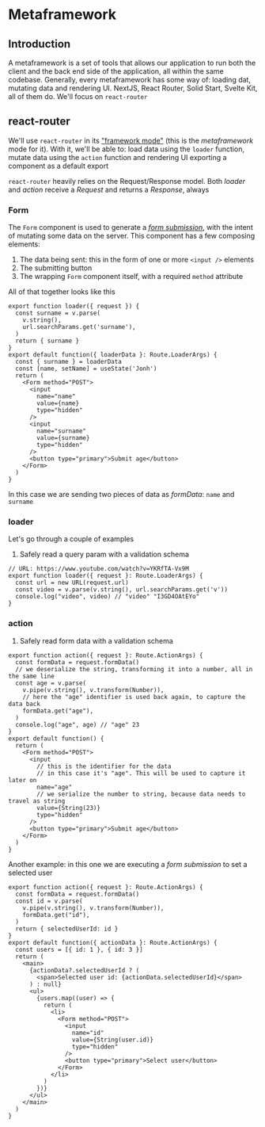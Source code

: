 # Metaframework

## Introduction

A metaframework is a set of tools that allows our application to run both the client and the back end side of the application, all within the same codebase. Generally, every metaframework has some way of: loading dat, mutating data and rendering UI. NextJS, React Router, Solid Start, Svelte Kit, all of them do. We'll focus on `react-router`

## react-router

We'll use `react-router` in its ["framework mode"](https://reactrouter.com/start/framework/installation) (this is the _metaframework_ mode for it). With it, we'll be able to: load data using the `loader` function, mutate data using the `action` function and rendering UI exporting a component as a default export

`react-router` heavily relies on the Request/Response model. Both _loader_ and _action_ receive a _Request_ and returns a _Response_, always

### Form


The `Form` component is used to generate a [_form submission_](https://developer.mozilla.org/en-US/docs/Web/API/HTMLFormElement/submit), with the intent of mutating some data on the server. This component has a few composing elements:

1. The data being sent: this in the form of one or more `<input />` elements
2. The submitting button
3. The wrapping `Form` component itself, with a required `method` attribute

All of that together looks like this

```tsx
export function loader({ request }) {
  const surname = v.parse(
    v.string(),
    url.searchParams.get('surname'),
  )
  return { surname }
}
export default function({ loaderData }: Route.LoaderArgs) {
  const { surname } = loaderData
  const [name, setName] = useState('Jonh')
  return (
    <Form method="POST">
      <input
        name="name"
        value={name}
        type="hidden"
      />
      <input
        name="surname"
        value={surname}
        type="hidden"
      />
      <button type="primary">Submit age</button>
    </Form>
  )
}
```

In this case we are sending two pieces of data as _formData_: `name` and `surname`

### loader

Let's go through a couple of examples

1. Safely read a query param with a validation schema

```tsx
// URL: https://www.youtube.com/watch?v=YKRfTA-Vx9M
export function loader({ request }: Route.LoaderArgs) {
  const url = new URL(request.url)
  const video = v.parse(v.string(), url.searchParams.get('v')) 
  console.log("video", video) // "video" "I3GD4OAtEYo"
}
```

### action

1. Safely read form data with a validation schema

```tsx
export function action({ request }: Route.ActionArgs) {
  const formData = request.formData()
  // we deserialize the string, transforming it into a number, all in the same line
  const age = v.parse(
    v.pipe(v.string(), v.transform(Number)),
    // here the "age" identifier is used back again, to capture the data back
    formData.get("age"),
  )
  console.log("age", age) // "age" 23
}
export default function() {
  return (
    <Form method="POST">
      <input
        // this is the identifier for the data
        // in this case it's "age". This will be used to capture it later on
        name="age"
        // we serialize the number to string, because data needs to travel as string
        value={String(23)}
        type="hidden"
      />
      <button type="primary">Submit age</button>
    </Form>
  )
}
```

Another example: in this one we are executing a _form submission_ to set a selected user

```tsx
export function action({ request }: Route.ActionArgs) {
  const formData = request.formData()
  const id = v.parse(
    v.pipe(v.string(), v.transform(Number)),
    formData.get("id"),
  )
  return { selectedUserId: id }
}
export default function({ actionData }: Route.ActionArgs) {
  const users = [{ id: 1 }, { id: 3 }]
  return (
    <main>
      {actionData?.selectedUserId ? (
        <span>Selected user id: {actionData.selectedUserId}</span>
      ) : null}
      <ul>
        {users.map((user) => {
          return (
            <li>
              <Form method="POST">
                <input
                  name="id"
                  value={String(user.id)}
                  type="hidden"
                />
                <button type="primary">Select user</button>
              </Form>
            </li>
          )
        })}
      </ul>
    </main>
  )
}
```
